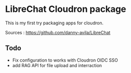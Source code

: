# LibreChat Cloudron package

This is my first try packaging apps for cloudron.

Sources : https://github.com/danny-avila/LibreChat

## Todo

- Fix configuration to works with Cloudron OIDC SSO
- add RAG API for file upload and interraction
